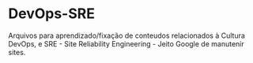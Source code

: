 # DevOps-SRE
Arquivos para aprendizado/fixação de conteudos relacionados à Cultura DevOps, e SRE - Site Reliability Engineering - Jeito Google de manutenir sites.
